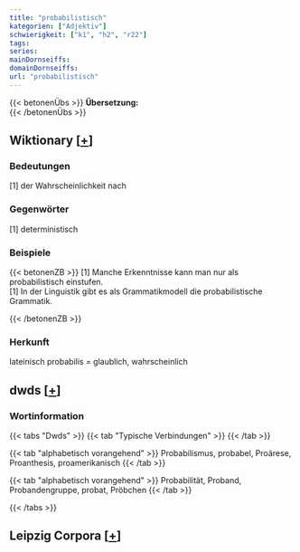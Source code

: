 ```yaml
---
title: "probabilistisch"
kategorien: ["Adjektiv"]
schwierigkeit: ["k1", "h2", "r22"]
tags:
series:
mainDornseiffs:
domainDornseiffs:
url: "probabilistisch"
---
```


{{< betonenÜbs >}}
**Übersetzung:**  
{{< /betonenÜbs >}}

## Wiktionary [[+](https://de.wiktionary.org/wiki/probabilistisch)]

### Bedeutungen
[1] der Wahrscheinlichkeit nach  

### Gegenwörter
[1] deterministisch  

### Beispiele
{{< betonenZB >}}
[1] Manche Erkenntnisse kann man nur als probabilistisch einstufen.  
[1] In der Linguistik gibt es als Grammatikmodell die probabilistische Grammatik.  

{{< /betonenZB >}}
### Herkunft
lateinisch probabilis = glaublich, wahrscheinlich  



## dwds [[+](https://www.dwds.de/wb/probabilistisch)]

### Wortinformation
{{< tabs "Dwds" >}}
{{< tab "Typische Verbindungen" >}}
{{< /tab >}}

{{< tab "alphabetisch vorangehend" >}}
Probabilismus, probabel, Proärese, Proanthesis, proamerikanisch
{{< /tab >}}

{{< tab "alphabetisch vorangehend" >}}
Probabilität, Proband, Probandengruppe, probat, Pröbchen
{{< /tab >}}

{{< /tabs >}}

## Leipzig Corpora [[+](https://corpora.uni-leipzig.de/en/res?word=probabilistisch&corpusId=deu_newscrawl-public_2018)]

